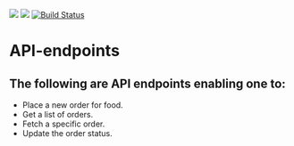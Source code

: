 <a href="https://codeclimate.com/github/codeclimate/codeclimate/maintainability"><img src="https://api.codeclimate.com/v1/badges/a99a88d28ad37a79dbf6/maintainability" /></a>
<a href="https://codeclimate.com/github/codeclimate/codeclimate/test_coverage"><img src="https://api.codeclimate.com/v1/badges/a99a88d28ad37a79dbf6/test_coverage" /></a>
[![Build Status](https://travis-ci.org/SimonAwiti/API-endpoints.svg?branch=master)](https://travis-ci.org/SimonAwiti/API-endpoints)


# API-endpoints


## The following are API endpoints enabling one to: 
* Place a new order for food.
* Get a list of orders.
* Fetch a specific order.
* Update the order status.
